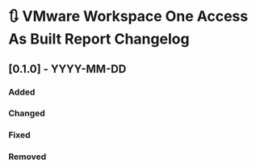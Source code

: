 # :arrows_clockwise: VMware Workspace One Access As Built Report Changelog

## [0.1.0] - YYYY-MM-DD

### Added

### Changed

### Fixed

### Removed


